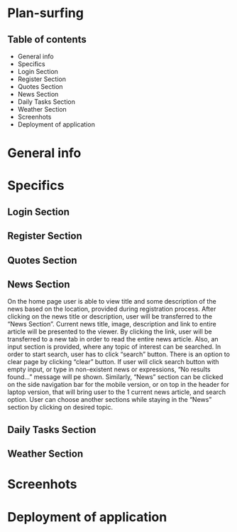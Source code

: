 # Plan-surfing

## Table of contents

* General info
* Specifics
 * Login Section
 * Register Section
 * Quotes Section
 * News Section
 * Daily Tasks Section
 * Weather Section
* Screenhots
* Deployment of application

# General info

# Specifics


 ## Login Section


 ## Register Section


 ## Quotes Section


 ## News Section

   On the home page user is able to view title and some description of the news based on the location, provided during registration process. After clicking on the news title or description, user will be transferred to the “News Section”. Current news title, image, description and link to entire article will be presented to the viewer. By clicking the link, user will be transferred to a new tab in order to read the entire news article. Also, an input section is provided, where any topic of interest can be searched. In order to start search, user has to click “search” button. There is an option to clear page by clicking “clear” button.  If user will click search button with empty input, or type in non-existent news or expressions, “No results found…” message will pe shown. Similarly, “News” section can be clicked on the side navigation bar for the mobile version, or on top in the header for laptop version, that will bring user to the 1 current news article, and search option. User can choose another sections while staying in the “News” section by clicking on desired topic. 


 ## Daily Tasks Section


 ## Weather Section



# Screenhots 


# Deployment of application

